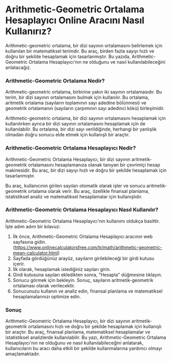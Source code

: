 Arithmetic-Geometric Ortalama Hesaplayıcı Online Aracını Nasıl Kullanırız?
==========================================================================

Arithmetic-geometric ortalama, bir dizi sayının ortalamasını belirlemek için kullanılan bir matematiksel terimdir. Bu araç, birden fazla sayıyı hızlı ve doğru bir şekilde hesaplamak için tasarlanmıştır. Bu yazıda, Arithmetic-Geometric Ortalama Hesaplayıcı'nın ne olduğunu ve nasıl kullanılabileceğini anlatacağız.

### Arithmetic-Geometric Ortalama Nedir?

Arithmetic-geometric ortalama, birbirine yakın iki sayının ortalamasıdır. Bu terim, bir dizi sayının ortalamasını bulmak için kullanılır. Bu ortalama, aritmetik ortalama (sayıların toplamının sayı adedine bölünmesi) ve geometrik ortalamanın (sayıların çarpımının sayı adedinci kökü) birleşimidir.

Arithmetic-geometric ortalama, bir dizi sayının ortalamasını hesaplamak için kullanılırken ayrıca bir dizi sayının ortalamasını hesaplamak için de kullanılabilir. Bu ortalama, bir dizi sayı verildiğinde, herhangi bir yanlışlık olmadan doğru sonucu elde etmek için kullanışlı bir araçtır.

### Arithmetic-Geometric Ortalama Hesaplayıcı Nedir?

Arithmetic-Geometric Ortalama Hesaplayıcı, bir dizi sayının aritmetik-geometrik ortalamasını hesaplamanıza olanak tanıyan bir çevrimiçi hesap makinesidir. Bu araç, bir dizi sayıyı hızlı ve doğru bir şekilde hesaplamak için tasarlanmıştır.

Bu araç, kullanıcının girilen sayıları otomatik olarak işler ve sonucu aritmetik-geometrik ortalama olarak verir. Bu araç, özellikle finansal planlama, istatistiksel analiz ve matematiksel hesaplamalar için kullanışlıdır.

### Arithmetic-Geometric Ortalama Hesaplayıcı Nasıl Kullanılır?

Arithmetic-Geometric Ortalama Hesaplayıcı'nın kullanımı oldukça basittir. İşte adım adım bir kılavuz:

1. İlk önce, Arithmetic-Geometric Ortalama Hesaplayıcı aracının web sayfasına gidin. (<https://www.onlinecalculatorsfree.com/tr/math/arithmetic-geometric-mean-calculator.html>)
2. Sayfada gördüğünüz arayüz, sayıların girilebileceği bir girdi kutusu içerir.
3. İlk olarak, hesaplamak istediğiniz sayıları girin.
4. Girdi kutusuna sayıları ekledikten sonra, "Hesapla" düğmesine tıklayın.
5. Sonucu görmek için bekleyin. Sonuç, sayıların aritmetik-geometrik ortalaması olarak verilecektir.
6. Sonucunuzu kullanın ve analiz edin, finansal planlama ve matematiksel hesaplamalarınızı optimize edin.

### Sonuç

Arithmetic-Geometric Ortalama Hesaplayıcı, bir dizi sayının aritmetik-geometrik ortalamasını hızlı ve doğru bir şekilde hesaplamak için kullanışlı bir araçtır. Bu araç, finansal planlama, matematiksel hesaplamalar ve istatistiksel analizlerde kullanılabilir. Bu yazı, Arithmetic-Geometric Ortalama Hesaplayıcı'nın ne olduğunu ve nasıl kullanılabileceğini anlatarak, kullanıcıların bu aracı daha etkili bir şekilde kullanmalarına yardımcı olmayı amaçlamaktadır.